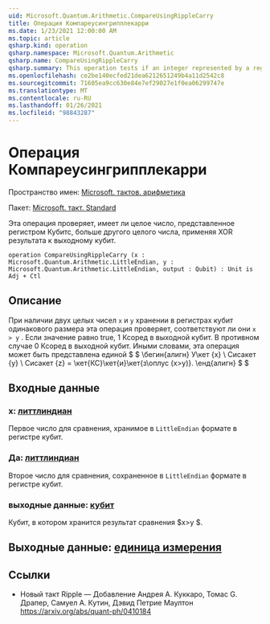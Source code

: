 ```yaml
---
uid: Microsoft.Quantum.Arithmetic.CompareUsingRippleCarry
title: Операция Компареусингрипплекарри
ms.date: 1/23/2021 12:00:00 AM
ms.topic: article
qsharp.kind: operation
qsharp.namespace: Microsoft.Quantum.Arithmetic
qsharp.name: CompareUsingRippleCarry
qsharp.summary: This operation tests if an integer represented by a register of qubits is greater than another integer, applying an XOR of the result onto an output qubit.
ms.openlocfilehash: ce2be140ecfed21dea6212651249b4a11d2542c8
ms.sourcegitcommit: 71605ea9cc630e84e7ef29027e1f0ea06299747e
ms.translationtype: MT
ms.contentlocale: ru-RU
ms.lasthandoff: 01/26/2021
ms.locfileid: "98843287"
---
```

# <a name="compareusingripplecarry-operation"></a>Операция Компареусингрипплекарри

Пространство имен: [Microsoft. тактов. арифметика](xref:Microsoft.Quantum.Arithmetic)

Пакет: [Microsoft. такт. Standard](https://nuget.org/packages/Microsoft.Quantum.Standard)


Эта операция проверяет, имеет ли целое число, представленное регистром Кубитс, больше другого целого числа, применяя XOR результата к выходному кубит.

```qsharp
operation CompareUsingRippleCarry (x : Microsoft.Quantum.Arithmetic.LittleEndian, y : Microsoft.Quantum.Arithmetic.LittleEndian, output : Qubit) : Unit is Adj + Ctl
```


## <a name="description"></a>Описание

При наличии двух целых чисел `x` и `y` хранении в регистрах кубит одинакового размера эта операция проверяет, соответствуют ли они `x > y` . Если значение равно true, 1 Ксоред в выходной кубит. В противном случае 0 Ксоред в выходной кубит.
Иными словами, эта операция может быть представлена единой $ $ \бегин{алигн} У\кет {x} \ Сисакет {y} \ Сисакет {z} = \кет{КС}\кет{и}\кет{з\оплус (x>y)}.
\енд{алигн} $ $

## <a name="input"></a>Входные данные

### <a name="x--littleendian"></a>x: [литтлиндиан](xref:Microsoft.Quantum.Arithmetic.LittleEndian)

Первое число для сравнения, хранимое в `LittleEndian` формате в регистре кубит.


### <a name="y--littleendian"></a>Да: [литтлиндиан](xref:Microsoft.Quantum.Arithmetic.LittleEndian)

Второе число для сравнения, сохраненное в `LittleEndian` формате в регистре кубит.


### <a name="output--qubit"></a>выходные данные: [кубит](xref:microsoft.quantum.lang-ref.qubit)

Кубит, в котором хранится результат сравнения $x>y $.



## <a name="output--unit"></a>Выходные данные: [единица измерения](xref:microsoft.quantum.lang-ref.unit)



## <a name="references"></a>Ссылки

- Новый такт Ripple — Добавление Андрея A. Куккаро, Томас G. Драпер, Самуел A. Кутин, Дэвид Петрие Маултон https://arxiv.org/abs/quant-ph/0410184